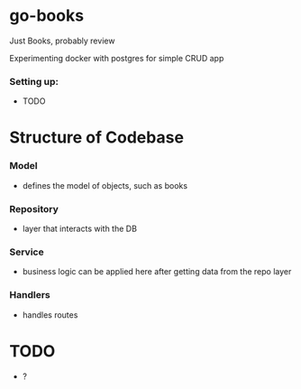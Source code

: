 # go-books
Just Books, probably review

Experimenting docker with postgres for simple CRUD app

### Setting up:
- TODO

# Structure of Codebase
### Model
- defines the model of objects, such as books
### Repository
- layer that interacts with the DB
### Service
- business logic can be applied here after getting data from the repo layer
### Handlers
- handles routes

# TODO
- ?
